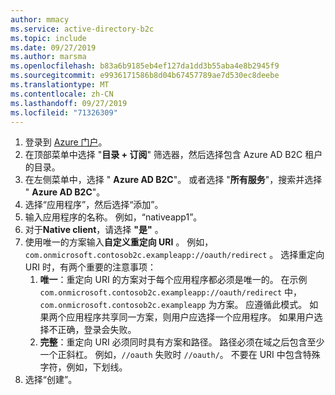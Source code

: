 ```yaml
---
author: mmacy
ms.service: active-directory-b2c
ms.topic: include
ms.date: 09/27/2019
ms.author: marsma
ms.openlocfilehash: b83a6b9185eb4ef127da1dd3b55aba4e8b2945f9
ms.sourcegitcommit: e9936171586b8d04b67457789ae7d530ec8deebe
ms.translationtype: MT
ms.contentlocale: zh-CN
ms.lasthandoff: 09/27/2019
ms.locfileid: "71326309"
---
```

1. 登录到 [Azure 门户](https://portal.azure.com)。
1. 在顶部菜单中选择 "**目录 + 订阅**" 筛选器，然后选择包含 Azure AD B2C 租户的目录。
1. 在左侧菜单中，选择 " **Azure AD B2C**"。 或者选择 "**所有服务**"，搜索并选择 " **Azure AD B2C**"。
1. 选择“应用程序”，然后选择“添加”。
1. 输入应用程序的名称。 例如，“nativeapp1”。
1. 对于**Native client**，请选择 **"是"** 。
1. 使用唯一的方案输入**自定义重定向 URI** 。 例如， `com.onmicrosoft.contosob2c.exampleapp://oauth/redirect` 。 选择重定向 URI 时，有两个重要的注意事项：
    1. **唯一**：重定向 URI 的方案对于每个应用程序都必须是唯一的。 在示例 `com.onmicrosoft.contosob2c.exampleapp://oauth/redirect` 中，`com.onmicrosoft.contosob2c.exampleapp` 为方案。 应遵循此模式。 如果两个应用程序共享同一方案，则用户应选择一个应用程序。 如果用户选择不正确，登录会失败。
    1. **完整**：重定向 URI 必须同时具有方案和路径。 路径必须在域之后包含至少一个正斜杠。 例如，`//oauth` 失败时 `//oauth/`。 不要在 URI 中包含特殊字符，例如，下划线。
1. 选择“创建”。
